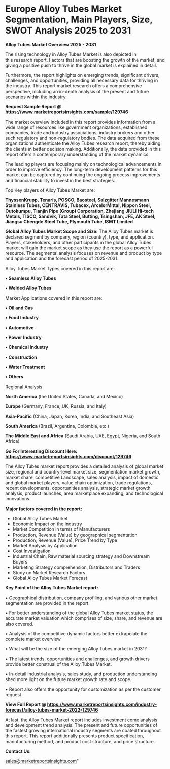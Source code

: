 # Europe Alloy Tubes Market Segmentation, Main Players, Size, SWOT Analysis 2025 to 2031

<Strong> Alloy Tubes Market Overview 2025 - 2031</strong>

The rising technology in Alloy Tubes Market is also depicted in this research report. Factors that are boosting the growth of the market, and giving a positive push to thrive in the global market is explained in detail.

Furthermore, the report highlights on emerging trends, significant drivers, challenges, and opportunities, providing all necessary data for thriving in the industry. This report market research offers a comprehensive perspective, including an in-depth analysis of the present and future scenarios within the industry.

<strong>Request Sample Report @ <a href=https://www.marketreportsinsights.com/sample/129746>https://www.marketreportsinsights.com/sample/129746</a></strong>

The market overview included in this report provides information from a wide range of resources like government organizations, established companies, trade and industry associations, industry brokers and other such regulatory and non-regulatory bodies. The data acquired from these organizations authenticate the Alloy Tubes research report, thereby aiding the clients in better decision making. Additionally, the data provided in this report offers a contemporary understanding of the market dynamics.

The leading players are focusing mainly on technological advancements in order to improve efficiency. The long-term development patterns for this market can be captured by continuing the ongoing process improvements and financial stability to invest in the best strategies.

Top Key players of Alloy Tubes Market are:

<strong>ThyssenKrupp, Tenaris, POSCO, Baosteel, Salzgitter Mannesmann Stainless Tubes, CENTRAVIS, Tubacex, ArcelorMittal, Nippon Steel, Outokumpu, Tianjin Pipe (Group) Corporation, Zhejiang JIULI Hi-tech Metals, TISCO, Sandvik, Tata Steel, Butting, Tsingshan, JFE, AK Steel, Jiangsu Chengde Steel Tube, Plymouth Tube, ISMT Limited</strong>

<strong><b>Global Alloy Tubes Market Scope and Size:</b></strong>
The Alloy Tubes market is declared segment by company, region (country), type, and application. Players, stakeholders, and other participants in the global Alloy Tubes market will gain the market scope as they use the report as a powerful resource. The segmental analysis focuses on revenue and product by type and application and the forecast period of 2025-2031.

Alloy Tubes Market Types covered in this report are:

<strong>• Seamless Alloy Tubes

• Welded Alloy Tubes</strong>

Market Applications covered in this report are:

<strong>• Oil and Gas

• Food Industry

• Automotive

• Power Industry

• Chemical Industry

• Construction

• Water Treatment

• Others</strong> 

Regional Analysis

<strong>North America</strong> (the United States, Canada, and Mexico)

<strong>Europe</strong> (Germany, France, UK, Russia, and Italy)

<strong>Asia-Pacific</strong> (China, Japan, Korea, India, and Southeast Asia)

<strong>South America</strong> (Brazil, Argentina, Colombia, etc.)

<strong>The Middle East and Africa</strong> (Saudi Arabia, UAE, Egypt, Nigeria, and South Africa)

<strong>Go For Interesting Discount Here: <a href=https://www.marketreportsinsights.com/discount/129746>https://www.marketreportsinsights.com/discount/129746</a></strong>

The Alloy Tubes market report provides a detailed analysis of global market size, regional and country-level market size, segmentation market growth, market share, competitive Landscape, sales analysis, impact of domestic and global market players, value chain optimization, trade regulations, recent developments, opportunities analysis, strategic market growth analysis, product launches, area marketplace expanding, and technological innovations.

<strong><b>Major factors covered in the report:</b></strong>
<ul>
  <li>Global Alloy Tubes Market </li>
  <li>Economic Impact on the Industry</li>
  <li>Market Competition in terms of Manufacturers</li>
  <li>Production, Revenue (Value) by geographical segmentation</li>
  <li>Production, Revenue (Value), Price Trend by Type</li>
  <li>Market Analysis by Application</li>
  <li>Cost Investigation</li>
  <li>Industrial Chain, Raw material sourcing strategy and Downstream Buyers</li>
  <li>Marketing Strategy comprehension, Distributors and Traders</li>
  <li>Study on Market Research Factors</li>
  <li>Global Alloy Tubes Market Forecast</li>
</ul>

<strong><b>Key Point of the Alloy Tubes Market report:</b></strong>

• Geographical distribution, company profiling, and various other market segmentation are provided in the report.

• For better understanding of the global Alloy Tubes market status, the accurate market valuation which comprises of size, share, and revenue are also covered.

• Analysis of the competitive dynamic factors better extrapolate the complete market overview

• What will be the size of the emerging Alloy Tubes market in 2031?

• The latest trends, opportunities and challenges, and growth drivers provide better construal of the Alloy Tubes Market.

• In-detail industrial analysis, sales study, and production understanding shed more light on the future market growth rate and scope.

• Report also offers the opportunity for customization as per the customer request.

<strong><b>View Full Report @ <a href=https://www.marketreportsinsights.com/industry-forecast/alloy-tubes-market-2022-129746>https://www.marketreportsinsights.com/industry-forecast/alloy-tubes-market-2022-129746</a></b></strong>


At last, the Alloy Tubes Market report includes investment come analysis and development trend analysis. The present and future opportunities of the fastest growing international industry segments are coated throughout this report. This report additionally presents product specification, manufacturing method, and product cost structure, and price structure.

<strong>Contact Us:</strong>

sales@marketreportsinsights.com"

